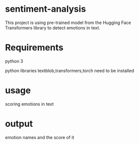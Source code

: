 # sentiment-analysis
This project is using pre-trained model from the Hugging Face Transformers library to detect emotions in text.

# Requirements

python 3

python libraries textblob,transformers,torch need to be installed

# usage

scoring emotions in text

# output 
emotion names and the score of it 




